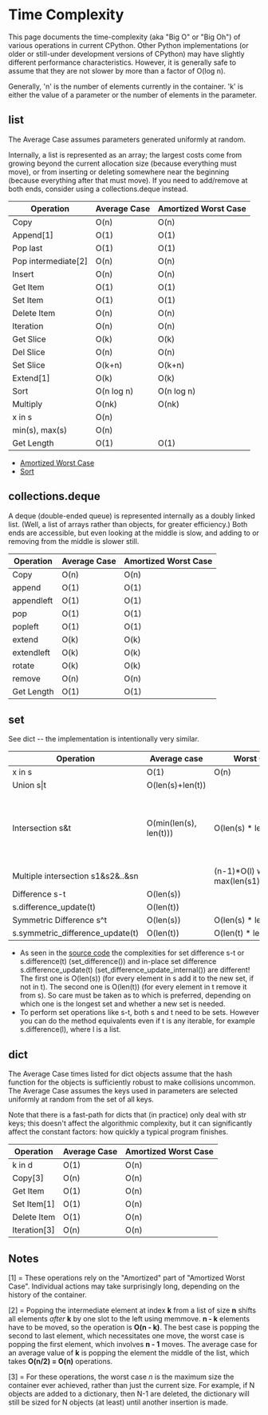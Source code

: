 # Time Complexity

This page documents the time-complexity (aka "Big O" or "Big Oh") of various operations in current CPython. Other Python implementations (or older or still-under development versions of CPython) may have slightly different performance characteristics. However, it is generally safe to assume that they are not slower by more than a factor of O(log n).

Generally, 'n' is the number of elements currently in the container. 'k' is either the value of a parameter or the number of elements in the parameter.

## list

The Average Case assumes parameters generated uniformly at random.

Internally, a list is represented as an array; the largest costs come from growing beyond the current allocation size (because everything must move), or from inserting or deleting somewhere near the beginning (because everything after that must move). If you need to add/remove at both ends, consider using a collections.deque instead.

| **Operation**       | **Average Case** | **Amortized Worst Case** |
| ------------------- | ---------------- | ------------------------ |
| Copy                | O(n)             | O(n)                     |
| Append[1]           | O(1)             | O(1)                     |
| Pop last            | O(1)             | O(1)                     |
| Pop intermediate[2] | O(n)             | O(n)                     |
| Insert              | O(n)             | O(n)                     |
| Get Item            | O(1)             | O(1)                     |
| Set Item            | O(1)             | O(1)                     |
| Delete Item         | O(n)             | O(n)                     |
| Iteration           | O(n)             | O(n)                     |
| Get Slice           | O(k)             | O(k)                     |
| Del Slice           | O(n)             | O(n)                     |
| Set Slice           | O(k+n)           | O(k+n)                   |
| Extend[1]           | O(k)             | O(k)                     |
| Sort                | O(n log n)       | O(n log n)               |
| Multiply            | O(nk)            | O(nk)                    |
| x in s              | O(n)             |                          |
| min(s), max(s)      | O(n)             |                          |
| Get Length          | O(1)             | O(1)                     |

* [Amortized Worst Case](http://en.wikipedia.org/wiki/Amortized_analysis)
* [Sort](http://svn.python.org/projects/python/trunk/Objects/listsort.txt)

## collections.deque

A deque (double-ended queue) is represented internally as a doubly linked list. (Well, a list of arrays rather than objects, for greater efficiency.) Both ends are accessible, but even looking at the middle is slow, and adding to or removing from the middle is slower still.

| **Operation** | **Average Case** | **Amortized Worst Case** |
| ------------- | ---------------- | ------------------------ |
| Copy          | O(n)             | O(n)                     |
| append        | O(1)             | O(1)                     |
| appendleft    | O(1)             | O(1)                     |
| pop           | O(1)             | O(1)                     |
| popleft       | O(1)             | O(1)                     |
| extend        | O(k)             | O(k)                     |
| extendleft    | O(k)             | O(k)                     |
| rotate        | O(k)             | O(k)                     |
| remove        | O(n)             | O(n)                     |
| Get Length    | O(1)             | O(1)                     |

## set

See dict -- the implementation is intentionally very similar.

| **Operation**                     | **Average case**       | **Worst Case**                                 | **notes**                                  |
| --------------------------------- | ---------------------- | ---------------------------------------------- | ------------------------------------------ |
| x in s                            | O(1)                   | O(n)                                           |                                            |
| Union s\|t                        | O(len(s)+len(t))       |                                                |                                            |
| Intersection s&t                  | O(min(len(s), len(t))) | O(len(s) \* len(t))                            | replace "min" with "max" if t is not a set |
| Multiple intersection s1&s2&..&sn |                        | (n-1)\*O(l) where l is max(len(s1),..,len(sn)) |                                            |
| Difference s-t                    | O(len(s))              |                                                |                                            |
| s.difference_update(t)            | O(len(t))              |                                                |                                            |
| Symmetric Difference s^t          | O(len(s))              | O(len(s) \* len(t))                            |                                            |
| s.symmetric_difference_update(t)  | O(len(t))              | O(len(t) \* len(s))                            |                                            |

* As seen in the [source code](https://github.com/python/cpython/blob/master/Objects/setobject.c) the complexities for set difference s-t or s.difference(t) (set\_difference()) and in-place set difference s.difference\_update(t) (set\_difference\_update\_internal()) are different! The first one is O(len(s)) (for every element in s add it to the new set, if not in t). The second one is O(len(t)) (for every element in t remove it from s). So care must be taken as to which is preferred, depending on which one is the longest set and whether a new set is needed.
* To perform set operations like s-t, both s and t need to be sets. However you can do the method equivalents even if t is any iterable, for example s.difference(l), where l is a list.

## dict

The Average Case times listed for dict objects assume that the hash function for the objects is sufficiently robust to make collisions uncommon. The Average Case assumes the keys used in parameters are selected uniformly at random from the set of all keys.

Note that there is a fast-path for dicts that (in practice) only deal with str keys; this doesn't affect the algorithmic complexity, but it can significantly affect the constant factors: how quickly a typical program finishes.

| **Operation** | **Average Case** | **Amortized Worst Case** |
| ------------- | ---------------- | ------------------------ |
| k in d        | O(1)             | O(n)                     |
| Copy[3]       | O(n)             | O(n)                     |
| Get Item      | O(1)             | O(n)                     |
| Set Item[1]   | O(1)             | O(n)                     |
| Delete Item   | O(1)             | O(n)                     |
| Iteration[3]  | O(n)             | O(n)                     |

## Notes

[1] = These operations rely on the "Amortized" part of "Amortized Worst Case". Individual actions may take surprisingly long, depending on the history of the container.

[2] = Popping the intermediate element at index **k** from a list of size **n** shifts all elements *after* **k** by one slot to the left using memmove. **n - k** elements have to be moved, so the operation is **O(n - k)**. The best case is popping the second to last element, which necessitates one move, the worst case is popping the first element, which involves **n - 1** moves. The average case for an average value of **k** is popping the element the middle of the list, which takes **O(n/2) = O(n)** operations.

[3] = For these operations, the worst case *n* is the maximum size the container ever achieved, rather than just the current size. For example, if N objects are added to a dictionary, then N-1 are deleted, the dictionary will still be sized for N objects (at least) until another insertion is made.
